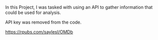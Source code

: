 In this Project, I was tasked with using an API to gather information that could be used for analysis.

API key was removed from the code.

https://rpubs.com/saylesl/OMDb
